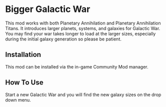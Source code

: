 # Bigger Galactic War

This mod works with both Planetary Annihilation and Planetary Annihilation Titans. It introduces larger planets, systems, and galaxies for Galactic War. You may find your war takes longer to load at the larger sizes, especially during the initial galaxy generation so please be patient.

## Installation

This mod can be installed via the in-game Community Mod manager.

## How To Use

Start a new Galactic War and you will find the new galaxy sizes on the drop down menu.

